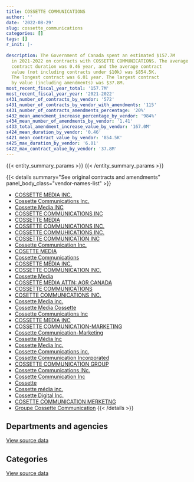 ```yaml
---
title: COSSETTE COMMUNICATIONS
author: ''
date: '2022-08-29'
slug: cossette_communications
categories: []
tags: []
r_init: |-
  
description: The Government of Canada spent an estimated $157.7M
  in 2021-2022 on contracts with COSSETTE COMMUNICATIONS. The average
  contract duration was 0.46 year, and the average contract
  value (not including contracts under $10k) was $854.5K.
  The longest contract was 6.01 year. The largest contract
  by value (including amendments) was $37.8M.
most_recent_fiscal_year_total: '157.7M'
most_recent_fiscal_year_year: '2021-2022'
s431_number_of_contracts_by_vendor: '572'
s431_number_of_contracts_by_vendor_with_amendments: '115'
s431_number_of_contracts_amendments_percentage: '20%'
s432_mean_amendment_increase_percentage_by_vendor: '984%'
s434_mean_number_of_amendments_by_vendor: '1.41'
s433_total_amendment_increase_value_by_vendor: '167.0M'
s424_mean_duration_by_vendor: '0.46'
s421_mean_contract_value_by_vendor: '854.5K'
s425_max_duration_by_vendor: '6.01'
s422_max_contract_value_by_vendor: '37.8M'
---
```


<script src="/rmarkdown-libs/htmlwidgets/htmlwidgets.js"></script>
<link href="/rmarkdown-libs/datatables-css/datatables-crosstalk.css" rel="stylesheet" />
<script src="/rmarkdown-libs/datatables-binding/datatables.js"></script>
<script src="/rmarkdown-libs/jquery/jquery-3.6.0.min.js"></script>
<link href="/rmarkdown-libs/dt-core-bootstrap/css/dataTables.bootstrap.min.css" rel="stylesheet" />
<link href="/rmarkdown-libs/dt-core-bootstrap/css/dataTables.bootstrap.extra.css" rel="stylesheet" />
<script src="/rmarkdown-libs/dt-core-bootstrap/js/jquery.dataTables.min.js"></script>
<script src="/rmarkdown-libs/dt-core-bootstrap/js/dataTables.bootstrap.min.js"></script>
<link href="/rmarkdown-libs/crosstalk/css/crosstalk.min.css" rel="stylesheet" />
<script src="/rmarkdown-libs/crosstalk/js/crosstalk.min.js"></script>
<script src="/rmarkdown-libs/htmlwidgets/htmlwidgets.js"></script>
<link href="/rmarkdown-libs/datatables-css/datatables-crosstalk.css" rel="stylesheet" />
<script src="/rmarkdown-libs/datatables-binding/datatables.js"></script>
<script src="/rmarkdown-libs/jquery/jquery-3.6.0.min.js"></script>
<link href="/rmarkdown-libs/dt-core-bootstrap/css/dataTables.bootstrap.min.css" rel="stylesheet" />
<link href="/rmarkdown-libs/dt-core-bootstrap/css/dataTables.bootstrap.extra.css" rel="stylesheet" />
<script src="/rmarkdown-libs/dt-core-bootstrap/js/jquery.dataTables.min.js"></script>
<script src="/rmarkdown-libs/dt-core-bootstrap/js/dataTables.bootstrap.min.js"></script>
<link href="/rmarkdown-libs/crosstalk/css/crosstalk.min.css" rel="stylesheet" />
<script src="/rmarkdown-libs/crosstalk/js/crosstalk.min.js"></script>

{{< entity_summary_params >}}
{{< /entity_summary_params >}}

{{< details summary="See original contracts and amendments" panel_body_class="vendor-names-list" >}}
- [COSSETTE MEDIA INC.](https://search.open.canada.ca/en/ct/?sort=contract_value_f%20desc&page=1&search_text=%22COSSETTE%20MEDIA%20INC.%22)
- [Cossette Communications Inc.](https://search.open.canada.ca/en/ct/?sort=contract_value_f%20desc&page=1&search_text=%22Cossette%20Communications%20Inc.%22)
- [Cossette Media INC](https://search.open.canada.ca/en/ct/?sort=contract_value_f%20desc&page=1&search_text=%22Cossette%20Media%20INC%22)
- [COSSETTE COMMUNICATIONS INC](https://search.open.canada.ca/en/ct/?sort=contract_value_f%20desc&page=1&search_text=%22COSSETTE%20COMMUNICATIONS%20INC%22)
- [COSSETTE MEDIA](https://search.open.canada.ca/en/ct/?sort=contract_value_f%20desc&page=1&search_text=%22COSSETTE%20MEDIA%22)
- [COSSETTE COMMUNICATIONS INC.](https://search.open.canada.ca/en/ct/?sort=contract_value_f%20desc&page=1&search_text=%22COSSETTE%20COMMUNICATIONS%20INC.%22)
- [COSSETTE COMMUHICATIONS INC.](https://search.open.canada.ca/en/ct/?sort=contract_value_f%20desc&page=1&search_text=%22COSSETTE%20COMMUHICATIONS%20INC.%22)
- [COSSETTE COMMUNICATION INC](https://search.open.canada.ca/en/ct/?sort=contract_value_f%20desc&page=1&search_text=%22COSSETTE%20COMMUNICATION%20INC%22)
- [Cossette Communication Inc.](https://search.open.canada.ca/en/ct/?sort=contract_value_f%20desc&page=1&search_text=%22Cossette%20Communication%20Inc.%22)
- [COSETTE MEDIA](https://search.open.canada.ca/en/ct/?sort=contract_value_f%20desc&page=1&search_text=%22COSETTE%20MEDIA%22)
- [Cossette Communications](https://search.open.canada.ca/en/ct/?sort=contract_value_f%20desc&page=1&search_text=%22Cossette%20Communications%22)
- [COSSETTE MÉDIA INC.](https://search.open.canada.ca/en/ct/?sort=contract_value_f%20desc&page=1&search_text=%22COSSETTE%20M%c3%89DIA%20INC.%22)
- [COSSETTE COMMUNICATION INC.](https://search.open.canada.ca/en/ct/?sort=contract_value_f%20desc&page=1&search_text=%22COSSETTE%20COMMUNICATION%20INC.%22)
- [Cossette Media](https://search.open.canada.ca/en/ct/?sort=contract_value_f%20desc&page=1&search_text=%22Cossette%20Media%22)
- [COSSETTE MEDIA ATTN: AOR CANADA](https://search.open.canada.ca/en/ct/?sort=contract_value_f%20desc&page=1&search_text=%22COSSETTE%20MEDIA%20ATTN%3a%20AOR%20CANADA%22)
- [COSSETTE COMMUNICATIONS](https://search.open.canada.ca/en/ct/?sort=contract_value_f%20desc&page=1&search_text=%22COSSETTE%20COMMUNICATIONS%22)
- [COSETTE COMMUNICATIONS INC.](https://search.open.canada.ca/en/ct/?sort=contract_value_f%20desc&page=1&search_text=%22COSETTE%20COMMUNICATIONS%20INC.%22)
- [Cossette Media inc.](https://search.open.canada.ca/en/ct/?sort=contract_value_f%20desc&page=1&search_text=%22Cossette%20Media%20inc.%22)
- [Cossette Media Cossette](https://search.open.canada.ca/en/ct/?sort=contract_value_f%20desc&page=1&search_text=%22Cossette%20Media%20Cossette%22)
- [Cossette Communications Inc](https://search.open.canada.ca/en/ct/?sort=contract_value_f%20desc&page=1&search_text=%22Cossette%20Communications%20Inc%22)
- [COSSETTE MEDIA INC](https://search.open.canada.ca/en/ct/?sort=contract_value_f%20desc&page=1&search_text=%22COSSETTE%20MEDIA%20INC%22)
- [COSSETTE COMMUNICATION-MARKETING](https://search.open.canada.ca/en/ct/?sort=contract_value_f%20desc&page=1&search_text=%22COSSETTE%20COMMUNICATION-MARKETING%22)
- [Cossette Communication-Marketing](https://search.open.canada.ca/en/ct/?sort=contract_value_f%20desc&page=1&search_text=%22Cossette%20Communication-Marketing%22)
- [Cossette Média Inc](https://search.open.canada.ca/en/ct/?sort=contract_value_f%20desc&page=1&search_text=%22Cossette%20M%c3%a9dia%20Inc%22)
- [Cossette Media Inc.](https://search.open.canada.ca/en/ct/?sort=contract_value_f%20desc&page=1&search_text=%22Cossette%20Media%20Inc.%22)
- [Cossette Communications inc.](https://search.open.canada.ca/en/ct/?sort=contract_value_f%20desc&page=1&search_text=%22Cossette%20Communications%20inc.%22)
- [Cossette Communication Incorporated](https://search.open.canada.ca/en/ct/?sort=contract_value_f%20desc&page=1&search_text=%22Cossette%20Communication%20Incorporated%22)
- [COSSETTE COMMUNICATION GROUP](https://search.open.canada.ca/en/ct/?sort=contract_value_f%20desc&page=1&search_text=%22COSSETTE%20COMMUNICATION%20GROUP%22)
- [Cossette Communications INc.](https://search.open.canada.ca/en/ct/?sort=contract_value_f%20desc&page=1&search_text=%22Cossette%20Communications%20INc.%22)
- [Cossette Communication Inc](https://search.open.canada.ca/en/ct/?sort=contract_value_f%20desc&page=1&search_text=%22Cossette%20Communication%20Inc%22)
- [Cossette](https://search.open.canada.ca/en/ct/?sort=contract_value_f%20desc&page=1&search_text=%22Cossette%22)
- [Cossette média inc.](https://search.open.canada.ca/en/ct/?sort=contract_value_f%20desc&page=1&search_text=%22Cossette%20m%c3%a9dia%20inc.%22)
- [Cossette Digital Inc.](https://search.open.canada.ca/en/ct/?sort=contract_value_f%20desc&page=1&search_text=%22Cossette%20Digital%20Inc.%22)
- [COSETTE COMMUNICATION MERKETNG](https://search.open.canada.ca/en/ct/?sort=contract_value_f%20desc&page=1&search_text=%22COSETTE%20COMMUNICATION%20MERKETNG%22)
- [Groupe Cossette Communication](https://search.open.canada.ca/en/ct/?sort=contract_value_f%20desc&page=1&search_text=%22Groupe%20Cossette%20Communication%22)
{{< /details >}}

## Departments and agencies

<div id="htmlwidget-1" style="width:100%;height:auto;" class="datatables html-widget"></div>
<script type="application/json" data-for="htmlwidget-1">{"x":{"style":"bootstrap","filter":"none","vertical":false,"data":[["<a href=\"/departments/aafc-aac/\">Agriculture and Agri-Food Canada<\/a>","<a href=\"/departments/aandc-aadnc/\">Crown-Indigenous Relations and Northern Affairs Canada<\/a>","<a href=\"/departments/ccohs-cchst/\">Canadian Centre for Occupational Health and Safety<\/a>","<a href=\"/departments/cfia-acia/\">Canadian Food Inspection Agency<\/a>","<a href=\"/departments/cgc-ccg/\">Canadian Grain Commission<\/a>","<a href=\"/departments/cic/\">Immigration, Refugees and Citizenship Canada<\/a>","<a href=\"/departments/cra-arc/\">Canada Revenue Agency<\/a>","<a href=\"/departments/crtc/\">Canadian Radio-television and Telecommunications Commission<\/a>","<a href=\"/departments/cta-otc/\">Canadian Transportation Agency<\/a>","<a href=\"/departments/dfatd-maecd/\">Global Affairs Canada<\/a>","<a href=\"/departments/dfo-mpo/\">Fisheries and Oceans Canada<\/a>","<a href=\"/departments/dnd-mdn/\">National Defence<\/a>","<a href=\"/departments/ec/\">Environment and Climate Change Canada<\/a>","<a href=\"/departments/elections/\">Elections Canada<\/a>","<a href=\"/departments/esdc-edsc/\">Employment and Social Development Canada<\/a>","<a href=\"/departments/fcac-acfc/\">Financial Consumer Agency of Canada<\/a>","<a href=\"/departments/fin/\">Department of Finance Canada<\/a>","<a href=\"/departments/hc-sc/\">Health Canada<\/a>","<a href=\"/departments/ic/\">Innovation, Science and Economic Development Canada<\/a>","<a href=\"/departments/isc-sac/\">Indigenous Services Canada<\/a>","<a href=\"/departments/nbc-ccbn/\">The National Battlefields Commission<\/a>","<a href=\"/departments/nrcan-rncan/\">Natural Resources Canada<\/a>","<a href=\"/departments/osgg-bsgg/\">Office of the Secretary to the Governor General<\/a>","<a href=\"/departments/pc/\">Parks Canada<\/a>","<a href=\"/departments/pch/\">Canadian Heritage<\/a>","<a href=\"/departments/pco-bcp/\">Privy Council Office<\/a>","<a href=\"/departments/ps-sp/\">Public Safety Canada<\/a>","<a href=\"/departments/pwgsc-tpsgc/\">Public Services and Procurement Canada<\/a>","<a href=\"/departments/ssc-spc/\">Shared Services Canada<\/a>","<a href=\"/departments/statcan/\">Statistics Canada<\/a>","<a href=\"/departments/tc/\">Transport Canada<\/a>","<a href=\"/departments/vac-acc/\">Veterans Affairs Canada<\/a>"],[138606.34,473033.82,null,96390.31,null,2550378,5370559.59,19119.6,193382.55,81057.33,128051.46,1008678.17,1386585.59,6289137.75,5981779.8,608613.25,null,13861178.8,1552941.78,473033.82,null,122782.19,null,2928471.66,73095.36,16272,2767204.79,2483781.41,85668.2,null,292611.25,3029637.2],[193809.92,null,null,262702.4,null,2336412.46,2162021.54,19594.2,null,1695990.59,null,null,1331883.22,6306368.26,4667229.29,926925.99,null,23433113.55,1178499.6,null,null,240640.46,null,2733970.28,64830.95,null,null,2824175.26,null,30633.17,159287.6,5060836.35],[196154.29,null,113000,927899.5,132888,2497855.59,8198177.3,null,null,2906189.31,null,null,952025,null,2835028.01,1808000,23224615.98,81303378.19,836200,1026730.09,null,null,29380,null,134922,null,2552453.13,403120.17,null,null,282750.59,4836400],[111870,null,44409,1518708.7,113000,1108701.76,7613756.8,null,null,5444400.39,null,null,5927088.1,null,6724060.75,247811.01,10057000,74005669.58,4139678.59,860275.25,15269.91,null,null,1151264.58,null,null,7468386.87,515450.14,null,26604483,110853,3898500]],"container":"<table class=\"table table-striped table-hover row-border order-column display\">\n  <thead>\n    <tr>\n      <th>Department<\/th>\n      <th>2018-2019<\/th>\n      <th>2019-2020<\/th>\n      <th>2020-2021<\/th>\n      <th>2021-2022<\/th>\n    <\/tr>\n  <\/thead>\n<\/table>","options":{"order":[[4,"desc"]],"pageLength":10,"autoWidth":true,"columnDefs":[{"targets":1,"render":"function(data, type, row, meta) {\n    return type !== 'display' ? data : DTWidget.formatCurrency(data, \"$\", 2, 3, \",\", \".\", true, null);\n  }"},{"targets":2,"render":"function(data, type, row, meta) {\n    return type !== 'display' ? data : DTWidget.formatCurrency(data, \"$\", 2, 3, \",\", \".\", true, null);\n  }"},{"targets":3,"render":"function(data, type, row, meta) {\n    return type !== 'display' ? data : DTWidget.formatCurrency(data, \"$\", 2, 3, \",\", \".\", true, null);\n  }"},{"targets":4,"render":"function(data, type, row, meta) {\n    return type !== 'display' ? data : DTWidget.formatCurrency(data, \"$\", 2, 3, \",\", \".\", true, null);\n  }"},{"width":"16%","targets":[1,2,3,4]},{"className":"dt-right","targets":[1,2,3,4]}],"orderClasses":false}},"evals":["options.columnDefs.0.render","options.columnDefs.1.render","options.columnDefs.2.render","options.columnDefs.3.render"],"jsHooks":[]}</script>
<p class="text-right">
<a href="https://github.com/GoC-Spending/contracts-data/tree/main/data/out/vendors/cossette_communications/summary_by_fiscal_year_by_department.csv" class="source-data-link btn btn-link">View source data</a>
</p>

## Categories

<div id="htmlwidget-2" style="width:100%;height:auto;" class="datatables html-widget"></div>
<script type="application/json" data-for="htmlwidget-2">{"x":{"style":"bootstrap","filter":"none","vertical":false,"data":[["<a href=\"/categories/professional_services/\">Professional services<\/a>","<a href=\"/categories/human_capital/\">Human capital<\/a>"],[52012052.02,null],[55628925.09,null],[135184737.14,12430],[157680637.42,null]],"container":"<table class=\"table table-striped table-hover row-border order-column display\">\n  <thead>\n    <tr>\n      <th>Category<\/th>\n      <th>2018-2019<\/th>\n      <th>2019-2020<\/th>\n      <th>2020-2021<\/th>\n      <th>2021-2022<\/th>\n    <\/tr>\n  <\/thead>\n<\/table>","options":{"order":[[4,"desc"]],"dom":"t","pageLength":30,"autoWidth":true,"columnDefs":[{"targets":1,"render":"function(data, type, row, meta) {\n    return type !== 'display' ? data : DTWidget.formatCurrency(data, \"$\", 2, 3, \",\", \".\", true, null);\n  }"},{"targets":2,"render":"function(data, type, row, meta) {\n    return type !== 'display' ? data : DTWidget.formatCurrency(data, \"$\", 2, 3, \",\", \".\", true, null);\n  }"},{"targets":3,"render":"function(data, type, row, meta) {\n    return type !== 'display' ? data : DTWidget.formatCurrency(data, \"$\", 2, 3, \",\", \".\", true, null);\n  }"},{"targets":4,"render":"function(data, type, row, meta) {\n    return type !== 'display' ? data : DTWidget.formatCurrency(data, \"$\", 2, 3, \",\", \".\", true, null);\n  }"},{"width":"16%","targets":[1,2,3,4]},{"className":"dt-right","targets":[1,2,3,4]}],"orderClasses":false,"lengthMenu":[10,25,30,50,100]}},"evals":["options.columnDefs.0.render","options.columnDefs.1.render","options.columnDefs.2.render","options.columnDefs.3.render"],"jsHooks":[]}</script>
<p class="text-right">
<a href="https://github.com/GoC-Spending/contracts-data/tree/main/data/out/vendors/cossette_communications/summary_by_fiscal_year_by_category.csv" class="source-data-link btn btn-link">View source data</a>
</p>
